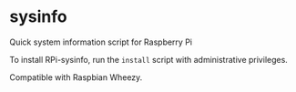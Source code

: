 sysinfo
=======

Quick system information script for Raspberry Pi

To install RPi-sysinfo, run the `install` script with administrative privileges. 

Compatible with Raspbian Wheezy.
